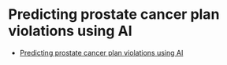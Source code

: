 # Predicting prostate cancer plan violations using AI

- [Predicting prostate cancer plan violations using AI](https://github.com/philliphungerford/dissertation)